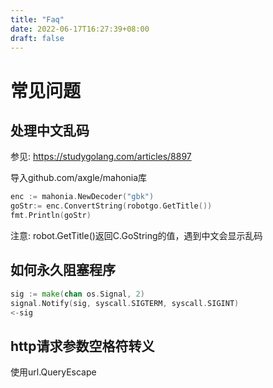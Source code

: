 ```yaml
---
title: "Faq"
date: 2022-06-17T16:27:39+08:00
draft: false
---
```


# 常见问题

## 处理中文乱码

参见: https://studygolang.com/articles/8897

导入github.com/axgle/mahonia库

```go
enc := mahonia.NewDecoder("gbk")
goStr:= enc.ConvertString(robotgo.GetTitle())
fmt.Println(goStr)
```

注意: robot.GetTitle()返回C.GoString的值，遇到中文会显示乱码

## 如何永久阻塞程序

```go
sig := make(chan os.Signal, 2)
signal.Notify(sig, syscall.SIGTERM, syscall.SIGINT)
<-sig
```

## http请求参数空格符转义

使用url.QueryEscape